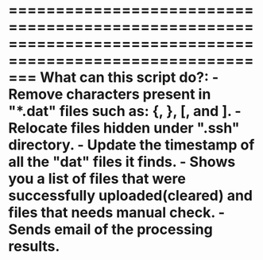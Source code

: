 ===========================================================================================================
    What can this script do?:
    - Remove characters present in \"*.dat\" files such as: {, }, [, and ].
    - Relocate files hidden under \".ssh\" directory.
    - Update the timestamp of all the \"dat\" files it finds.
    - Shows you a list of files that were successfully uploaded(cleared) and files that needs manual check.
    - Sends email of the processing results.
===========================================================================================================
